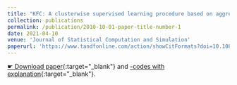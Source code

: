 ```yaml
---
title: "KFC: A clusterwise supervised learning procedure based on aggregation of distances"
collection: publications
permalink: /publication/2010-10-01-paper-title-number-1
date: 2021-04-10
venue: 'Journal of Statistical Computation and Simulation'
paperurl: 'https://www.tandfonline.com/action/showCitFormats?doi=10.1080%2F00949655.2021.1891539&area=0000000000000001'
---
```


[&#9755; Download paper](https://www.tandfonline.com/eprint/YKGS8GTKDBKYFXEGFWSB/full?target=10.1080/00949655.2021.1891539){:target="_blank"} and [<i class="fab fa-r-project"></i>-codes with explanation](/files/CodesPhD/KFCReg.html){:target="_blank"}.
